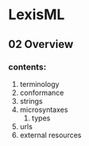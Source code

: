 #  LexisML  #

##  02 Overview  ##

###  contents:  ###

01. terminology
02. conformance
03. strings
04. microsyntaxes
    01. types
05. urls
06. external resources
